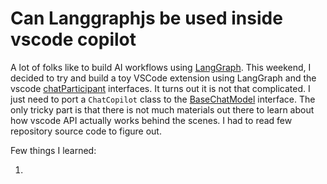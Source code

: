 # Can Langgraphjs be used inside vscode copilot

A lot of folks like to build AI workflows using [LangGraph](https://github.com/langchain-ai/langgraphjs). This weekend, I decided to try and build a toy VSCode extension using LangGraph and the vscode [chatParticipant](https://code.visualstudio.com/api/references/vscode-api#LanguageModelAccess.chatRequest) interfaces. It turns out it is not that complicated. I just need to port a `ChatCopilot` class to the [BaseChatModel](https://python.langchain.com/api_reference/core/language_models/langchain_core.language_models.chat_models.BaseChatModel.html) interface. The only tricky part is that there is not much materials out there to learn about how vscode API actually works behind the scenes. I had to read few repository source code to figure out.

Few things I learned:

1.